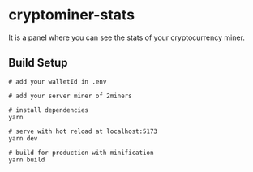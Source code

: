 # cryptominer-stats

It is a panel where you can see the stats of your cryptocurrency miner.

## Build Setup

```
# add your walletId in .env

# add your server miner of 2miners

# install dependencies
yarn

# serve with hot reload at localhost:5173
yarn dev

# build for production with minification
yarn build
```
